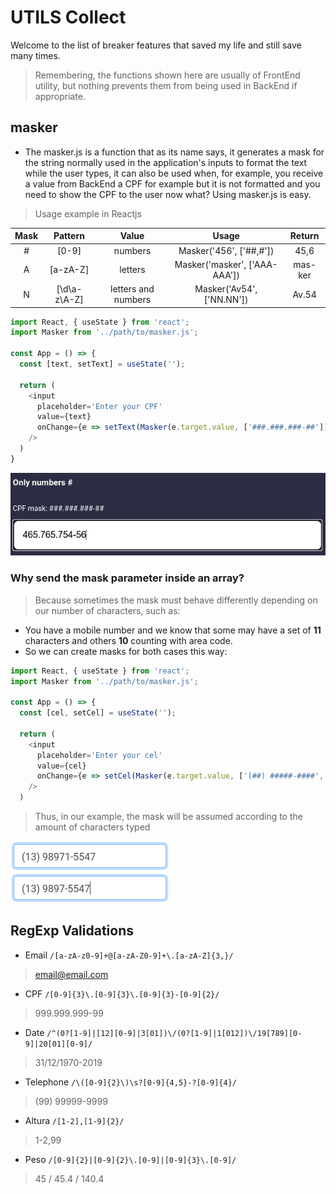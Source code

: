 # UTILS Collect

Welcome to the list of breaker features that saved my life and still save many times.
> Remembering, the functions shown here are usually of FrontEnd utility, but nothing prevents them from being used in BackEnd if appropriate.

## masker
- The masker.js is a function that as its name says, it generates a mask for the string normally used in the application's inputs to format the text while the user types, it can also be used when, for example, you receive a value from BackEnd a CPF for example but it is not formatted and you need to show the CPF to the user now what? Using masker.js is easy.
> Usage example in Reactjs 

| Mask |    Pattern   |        Value        |             Usage             |  Return |
|:----:|:------------:|:-------------------:|:-----------------------------:|:-------:|
|   #  |     [0-9]    |       numbers       |    Masker('456', ['##,#'])    |   45,6  |
|   A  |   [a-zA-Z]   |       letters       | Masker('masker', ['AAA-AAA']) | mas-ker |
|   N  | [\d\a-z\A-Z] | letters and numbers |   Masker('Av54', ['NN.NN'])   |  Av.54  |

```javascript
import React, { useState } from 'react';
import Masker from '../path/to/masker.js';

const App = () => {
  const [text, setText] = useState('');

  return (
    <input
      placeholder='Enter your CPF'
      value={text}
      onChange={e => setText(Masker(e.target.value, ['###.###.###-##']))}
    />
  )
}
```

![](./images/masker.png)

### Why send the mask parameter inside an array?
>Because sometimes the mask must behave differently depending on our number of characters, such as:

- You have a mobile number and we know that some may have a set of **11** characters and others **10** counting with area code.
- So we can create masks for both cases this way:

```javascript
import React, { useState } from 'react';
import Masker from '../path/to/masker.js';

const App = () => {
  const [cel, setCel] = useState('');

  return (
    <input
      placeholder='Enter your cel'
      value={cel}
      onChange={e => setCel(Masker(e.target.value, ['(##) #####-####', '(##) ####-####']))}
    />
  )
```

> Thus, in our example, the mask will be assumed according to the amount of characters typed

![](./images/maskerphone1.png)
![](./images/maskerphone2.png)

## RegExp Validations
- Email ```/[a-zA-z0-9]+@[a-zA-Z0-9]+\.[a-zA-Z]{3,}/```
> email@email.com
- CPF `/[0-9]{3}\.[0-9]{3}\.[0-9]{3}-[0-9]{2}/`
> 999.999.999-99
- Date `/^(0?[1-9]|[12][0-9]|3[01])\/(0?[1-9]|1[012])\/19[789][0-9]|20[01][0-9]/`
>  31/12/1970-2019
- Telephone `/\([0-9]{2}\)\s?[0-9]{4,5}-?[0-9]{4}/`
> (99) 99999-9999
- Altura `/[1-2],[1-9]{2}/`
> 1-2,99
- Peso `/[0-9]{2}|[0-9]{2}\.[0-9]|[0-9]{3}\.[0-9]/`
> 45 / 45.4 / 140.4